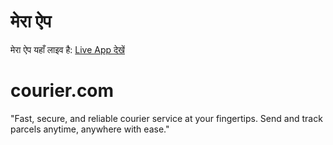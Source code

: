 # मेरा ऐप

मेरा ऐप यहाँ लाइव है: [Live App देखें](https://9000-firebase-studio-1751211066812.cluster-44kx2eiocbhe2tyk3zoyo3ryuo.cloudworkstations.dev)
# courier.com
"Fast, secure, and reliable courier service at your fingertips. Send and track parcels anytime, anywhere with ease."
